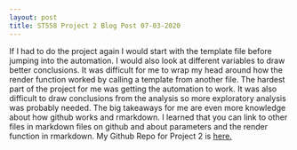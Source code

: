 ```yaml
---
layout: post
title: ST558 Project 2 Blog Post 07-03-2020
---
```



If I had to do the project again I would start with the template file before jumping into the automation. I would also look at different variables to draw better conclusions. It was difficult for me to wrap my head around how the render function worked by calling a template from another file. The hardest part of the project for me was getting the automation to work. It was also difficult to draw conclusions from the analysis so more exploratory analysis was probably needed. The big takeaways for me are even more knowledge about how github works and rmarkdown. I learned that you can link to other files in markdown files on github and about parameters and the render function in rmarkdown.
My Github Repo for Project 2 is [here.]( https://sminnie09.github.io/ST558Project2Repo/)
